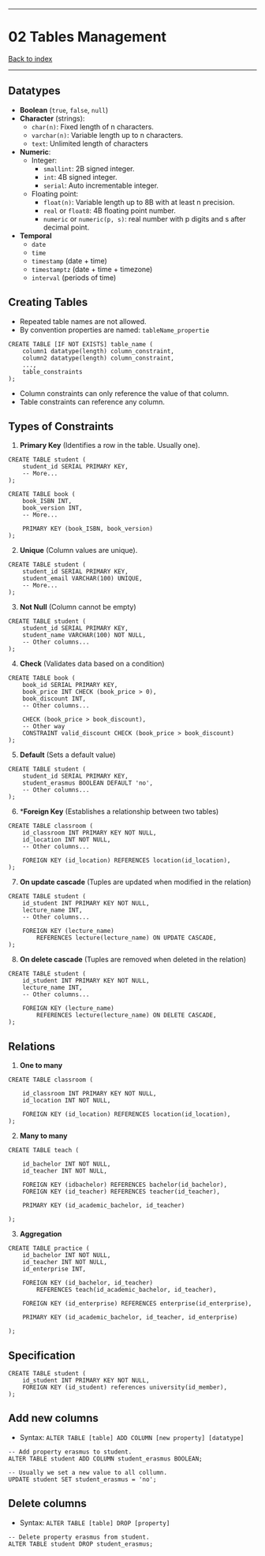
---
# 02 Tables Management

[Back to index](../../README.md)

---

## Datatypes

- **Boolean** (`true`, `false`, `null`)
- **Character** (strings):
	- `char(n)`: Fixed length of n characters.
	- `varchar(n)`: Variable length up to n characters.
	- `text`: Unlimited length of characters
- **Numeric**:
	- Integer:
		- `smallint`: 2B signed integer.
		- `int`: 4B signed integer.
		- `serial`: Auto incrementable integer.
	- Floating point:
		- `float(n)`: Variable length up to 8B with at least n precision.
		- `real` or `float8`: 4B floating point number.
		- `numeric` or `numeric(p, s)`: real number with p digits and s after decimal point.
- **Temporal**
	- `date`
	- `time`
	- `timestamp` (date + time)
	- `timestamptz` (date + time + timezone)
	- `interval` (periods of time)

## Creating Tables

- Repeated table names are not allowed.
- By convention properties are named: `tableName_propertie`

```postgresql
CREATE TABLE [IF NOT EXISTS] table_name (
    column1 datatype(length) column_constraint,
    column2 datatype(length) column_constraint,
    ...,
    table_constraints
);
```

- Column constraints can only reference the value of that column.
- Table constraints can reference any column.
## Types of Constraints

1. **Primary Key** (Identifies a row in the table. Usually one).
```postgresql
CREATE TABLE student (
	student_id SERIAL PRIMARY KEY,
	-- More...
);

CREATE TABLE book (
	book_ISBN INT,
	book_version INT,
	-- More...

	PRIMARY KEY (book_ISBN, book_version)
);
```

2. **Unique** (Column values are unique).
```postgresql
CREATE TABLE student (
	student_id SERIAL PRIMARY KEY,
	student_email VARCHAR(100) UNIQUE,
	-- More...
);
```

3. **Not Null** (Column cannot  be empty)
```postgresql
CREATE TABLE student (
	student_id SERIAL PRIMARY KEY,
	student_name VARCHAR(100) NOT NULL,
	-- Other columns...
);
```

4. **Check** (Validates data based on a condition)
```postgresql
CREATE TABLE book (
	book_id SERIAL PRIMARY KEY,
	book_price INT CHECK (book_price > 0),
	book_discount INT,
	-- Other columns...
	
	CHECK (book_price > book_discount),
	-- Other way
	CONSTRAINT valid_discount CHECK (book_price > book_discount)
);
```

5. **Default** (Sets a default value)
```postgresql
CREATE TABLE student (
	student_id SERIAL PRIMARY KEY,
	student_erasmus BOOLEAN DEFAULT 'no',
	-- Other columns...
);
```

6. ***Foreign Key** (Establishes a relationship between two tables)
```postgresql
CREATE TABLE classroom (
    id_classroom INT PRIMARY KEY NOT NULL,
    id_location INT NOT NULL,
    -- Other columns...
    
    FOREIGN KEY (id_location) REFERENCES location(id_location),
);
```

7. **On update cascade** (Tuples are updated when modified in the relation)
```postgresql
CREATE TABLE student (
    id_student INT PRIMARY KEY NOT NULL,
    lecture_name INT,
    -- Other columns...
    
    FOREIGN KEY (lecture_name)
	    REFERENCES lecture(lecture_name) ON UPDATE CASCADE,
);
```

8. **On delete cascade** (Tuples are removed when deleted in the relation)
```postgresql
CREATE TABLE student (
    id_student INT PRIMARY KEY NOT NULL,
    lecture_name INT,
    -- Other columns...
    
    FOREIGN KEY (lecture_name)
	    REFERENCES lecture(lecture_name) ON DELETE CASCADE,
);
```

## Relations

1. **One to many**
```postgresql
CREATE TABLE classroom (

    id_classroom INT PRIMARY KEY NOT NULL,
    id_location INT NOT NULL,
    
    FOREIGN KEY (id_location) REFERENCES location(id_location),
);
```
2. **Many to many**
```postgresql
CREATE TABLE teach (

    id_bachelor INT NOT NULL,
    id_teacher INT NOT NULL,

    FOREIGN KEY (idbachelor) REFERENCES bachelor(id_bachelor),
	FOREIGN KEY (id_teacher) REFERENCES teacher(id_teacher),

    PRIMARY KEY (id_academic_bachelor, id_teacher)

);
```
3. **Aggregation**
```postgresql
CREATE TABLE practice (
    id_bachelor INT NOT NULL,
    id_teacher INT NOT NULL,
    id_enterprise INT,
    
    FOREIGN KEY (id_bachelor, id_teacher)
	    REFERENCES teach(id_academic_bachelor, id_teacher),
	    
    FOREIGN KEY (id_enterprise) REFERENCES enterprise(id_enterprise),

    PRIMARY KEY (id_academic_bachelor, id_teacher, id_enterprise)

);
```

## Specification

```postgresql
CREATE TABLE student (
    id_student INT PRIMARY KEY NOT NULL,
    FOREIGN KEY (id_student) references university(id_member),
);
```

## Add new columns

- Syntax: `ALTER TABLE [table] ADD COLUMN [new property] [datatype]`
```postgresql
-- Add property erasmus to student.
ALTER TABLE student ADD COLUMN student_erasmus BOOLEAN;

-- Usually we set a new value to all collumn.
UPDATE student SET student_erasmus = 'no';
```

## Delete columns

- Syntax: `ALTER TABLE [table] DROP [property]`
```postgresql
-- Delete property erasmus from student.
ALTER TABLE student DROP student_erasmus;
```
